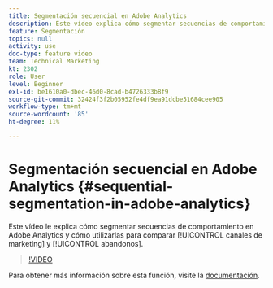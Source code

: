 ```yaml
---
title: Segmentación secuencial en Adobe Analytics
description: Este vídeo explica cómo segmentar secuencias de comportamiento en Adobe Analytics y cómo utilizarlas para comparar canales de marketing y visitas en el orden previsto.
feature: Segmentación
topics: null
activity: use
doc-type: feature video
team: Technical Marketing
kt: 2302
role: User
level: Beginner
exl-id: be1610a0-dbec-46d0-8cad-b4726333b8f9
source-git-commit: 32424f3f2b05952fe4df9ea91dcbe51684cee905
workflow-type: tm+mt
source-wordcount: '85'
ht-degree: 11%

---
```


# Segmentación secuencial en Adobe Analytics {#sequential-segmentation-in-adobe-analytics}

Este vídeo le explica cómo segmentar secuencias de comportamiento en Adobe Analytics y cómo utilizarlas para comparar [!UICONTROL canales de marketing] y [!UICONTROL abandonos].

>[!VIDEO](https://video.tv.adobe.com/v/25405/?quality=12)

Para obtener más información sobre esta función, visite la [documentación](https://marketing.adobe.com/resources/help/en_US/analytics/segment/index.html?f=seg_build_ui).
